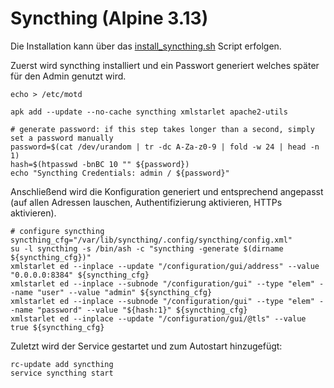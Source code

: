 # Syncthing (Alpine 3.13)
Die Installation kann über das [install_syncthing.sh](./syncthing.sh) Script erfolgen.

Zuerst wird syncthing installiert und ein Passwort generiert welches später für den Admin genutzt wird. 
```shell
echo > /etc/motd

apk add --update --no-cache syncthing xmlstarlet apache2-utils

# generate password: if this step takes longer than a second, simply set a password manually
password=$(cat /dev/urandom | tr -dc A-Za-z0-9 | fold -w 24 | head -n 1)
hash=$(htpasswd -bnBC 10 "" ${password})
echo "Syncthing Credentials: admin / ${password}"
```

Anschließend wird die Konfiguration generiert und entsprechend angepasst (auf allen Adressen lauschen, Authentifizierung aktivieren, HTTPs aktivieren).
```shell
# configure syncthing
syncthing_cfg="/var/lib/syncthing/.config/syncthing/config.xml"
su -l syncthing -s /bin/ash -c "syncthing -generate $(dirname ${syncthing_cfg})"
xmlstarlet ed --inplace --update "/configuration/gui/address" --value "0.0.0.0:8384" ${syncthing_cfg}
xmlstarlet ed --inplace --subnode "/configuration/gui" --type "elem" --name "user" --value "admin" ${syncthing_cfg}
xmlstarlet ed --inplace --subnode "/configuration/gui" --type "elem" --name "password" --value "${hash:1}" ${syncthing_cfg}
xmlstarlet ed --inplace --update "/configuration/gui/@tls" --value true ${syncthing_cfg}
```

Zuletzt wird der Service gestartet und zum Autostart hinzugefügt:
```shell
rc-update add syncthing
service syncthing start
```

